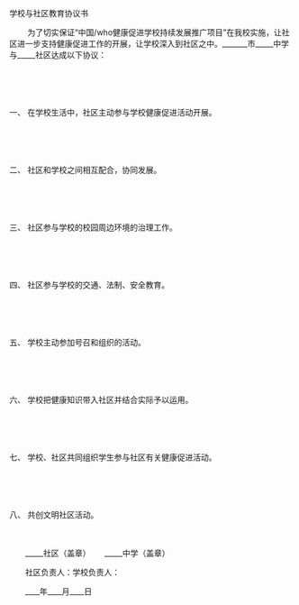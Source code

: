 



学校与社区教育协议书



 

　　 为了切实保证“中国/who健康促进学校持续发展推广项目”在我校实施，让社区进一步支持健康促进工作的开展，让学校深入到社区之中。_______市_____中学与_____社区达成以下协议：

　　

　　

一、
 在学校生活中，社区主动参与学校健康促进活动开展。

　　

　　

二、
 社区和学校之间相互配合，协同发展。

　　

　　

三、
 社区参与学校的校园周边环境的治理工作。

　　

　　

四、
 社区参与学校的交通、法制、安全教育。

　　

　　

五、
 学校主动参加号召和组织的活动。

　　

　　

六、
 学校把健康知识带入社区并结合实际予以运用。

　　

　　

七、
 学校、社区共同组织学生参与社区有关健康促进活动。

　　

　　

八、
 共创文明社区活动。　

　　　

　　_____社区（盖章）　　 _____中学（盖章）

　　社区负责人：学校负责人：

　　____年____月____日